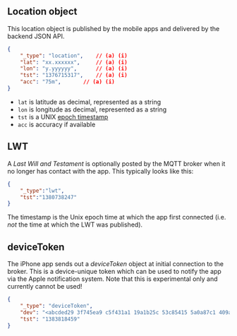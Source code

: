 ## Location object

This location object is published by the mobile apps and delivered by the backend JSON API.

```json
{
    "_type": "location",	// (a) (i)
    "lat": "xx.xxxxxx", 	// (a) (i)
    "lon": "y.yyyyyy", 		// (a) (i)
    "tst": "1376715317",	// (a) (i)
    "acc": "75m",		// (a) (i)
}
```

* `lat` is latitude as decimal, represented as a string
* `lon` is longitude as decimal, represented as a string
* `tst` is a UNIX [epoch timestamp](http://en.wikipedia.org/wiki/Unix_time)
* `acc` is accuracy if available

## LWT

A _Last Will and Testament_ is optionally posted by the MQTT broker when it no longer has contact with the app. This typically looks like this:

```json
{
    "_type":"lwt",
    "tst":"1380738247"
}
```

The timestamp is the Unix epoch time at which the app first connected (i.e. *not* the time at which the LWT was published).

## deviceToken

The iPhone app sends out a _deviceToken_ object at initial connection to the broker. This is a device-unique token which can be used to notify the app via the Apple notification system. Note that this is experimental only and currently cannot be used!

```json
{
    "_type": "deviceToken", 
    "dev": "<abcded29 3f745ea9 c5f431a1 19a1b25c 53c85415 5a0a87c1 409aa683 410c3c3b>", 
    "tst": "1383818459"
}
```
